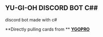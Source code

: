 ## YU-GI-OH DISCORD BOT C##
discord bot made with c#

**Directly pulling cards from **
**[YGOPRO](https://db.ygoprodeck.com/api-guide/)**
